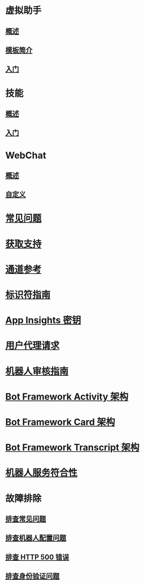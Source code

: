 # 虚拟助手
## [概述](../v4sdk/bot-builder-virtual-assistant-introduction.md)
## [模板简介](../v4sdk/bot-builder-virtual-assistant-template.md)
## [入门](../v4sdk/bot-builder-virtual-assistant-gettingstarted.md)
# 技能 
## [概述](../v4sdk/bot-builder-skills-overview.md)
## [入门](../v4sdk/bot-builder-skills-gettingstarted.md)
# WebChat
## [概述](../v4sdk/bot-builder-webchat-overview.md)
## [自定义](../v4sdk/bot-builder-webchat-customization.md)
# [常见问题](../bot-service-resources-bot-framework-faq.md)
# [获取支持](../bot-service-resources-links-help.md)
# [通道参考](../bot-service-channels-reference.md)
# [标识符指南](../bot-service-resources-identifiers-guide.md)
# [App Insights 密钥](../bot-service-resources-app-insights-keys.md)
# [用户代理请求](../bot-service-resources-user-agent.md)
# [机器人审核指南](../bot-service-review-guidelines.md)
# [Bot Framework Activity 架构](https://aka.ms/botSpecs-activitySchema)
# [Bot Framework Card 架构](https://aka.ms/botSpecs-cardSchema)
# [Bot Framework Transcript 架构](https://aka.ms/botSpecs-transcripts)
# [机器人服务符合性](../v4sdk/bot-service-compliance.md)
# 故障排除
## [排查常见问题](../bot-service-troubleshoot-general-problems.md)
## [排查机器人配置问题](../bot-service-troubleshoot-bot-configuration.md)
## [排查 HTTP 500 错误](../bot-service-troubleshoot-500-errors.md)
## [排查身份验证问题](../bot-service-troubleshoot-authentication-problems.md)
